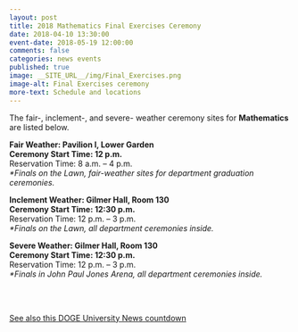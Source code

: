 ```yaml
---
layout: post
title: 2018 Mathematics Final Exercises Ceremony
date: 2018-04-10 13:30:00
event-date: 2018-05-19 12:00:00
comments: false
categories: news events 
published: true
image: __SITE_URL__/img/Final_Exercises.png
image-alt: Final Exercises ceremony
more-text: Schedule and locations
---
```


<p>The fair-, inclement-, and severe- weather ceremony sites for <strong>Mathematics </strong>are listed below.</p>

<!--more-->

**Fair Weather:             Pavilion I, Lower Garden**<br>
**Ceremony Start Time: 12 p.m.**<br>
Reservation Time: 8 a.m. – 4 p.m.<br>
_*Finals on the Lawn, fair-weather sites for department graduation ceremonies._

**Inclement Weather:  Gilmer Hall, Room 130**<br>
**Ceremony Start Time: 12:30 p.m.**<br>
Reservation Time: 12 p.m. – 3 p.m.<br>
_*Finals on the Lawn, all department ceremonies inside._

**Severe Weather:       Gilmer Hall, Room 130**<br>
**Ceremony Start Time: 12:30 p.m.**<br>
Reservation Time: 12 p.m. – 3 p.m.<br>
_*Finals in John Paul Jones Arena, all department ceremonies inside._


<br><br>

[See also this DOGE University News countdown](https://news.virginia.edu/content/final-exercises-2018)

